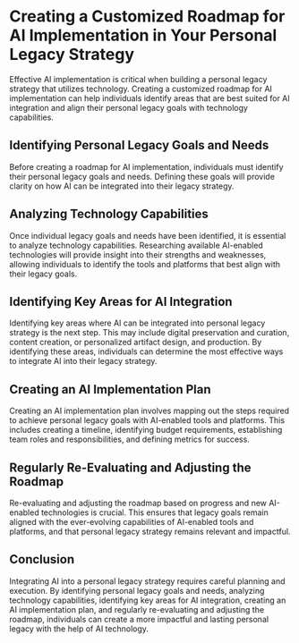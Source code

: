 Creating a Customized Roadmap for AI Implementation in Your Personal Legacy Strategy
================================================================================================================================================

Effective AI implementation is critical when building a personal legacy strategy that utilizes technology. Creating a customized roadmap for AI implementation can help individuals identify areas that are best suited for AI integration and align their personal legacy goals with technology capabilities.

Identifying Personal Legacy Goals and Needs
-------------------------------------------

Before creating a roadmap for AI implementation, individuals must identify their personal legacy goals and needs. Defining these goals will provide clarity on how AI can be integrated into their legacy strategy.

Analyzing Technology Capabilities
---------------------------------

Once individual legacy goals and needs have been identified, it is essential to analyze technology capabilities. Researching available AI-enabled technologies will provide insight into their strengths and weaknesses, allowing individuals to identify the tools and platforms that best align with their legacy goals.

Identifying Key Areas for AI Integration
----------------------------------------

Identifying key areas where AI can be integrated into personal legacy strategy is the next step. This may include digital preservation and curation, content creation, or personalized artifact design, and production. By identifying these areas, individuals can determine the most effective ways to integrate AI into their legacy strategy.

Creating an AI Implementation Plan
----------------------------------

Creating an AI implementation plan involves mapping out the steps required to achieve personal legacy goals with AI-enabled tools and platforms. This includes creating a timeline, identifying budget requirements, establishing team roles and responsibilities, and defining metrics for success.

Regularly Re-Evaluating and Adjusting the Roadmap
-------------------------------------------------

Re-evaluating and adjusting the roadmap based on progress and new AI-enabled technologies is crucial. This ensures that legacy goals remain aligned with the ever-evolving capabilities of AI-enabled tools and platforms, and that personal legacy strategy remains relevant and impactful.

Conclusion
----------

Integrating AI into a personal legacy strategy requires careful planning and execution. By identifying personal legacy goals and needs, analyzing technology capabilities, identifying key areas for AI integration, creating an AI implementation plan, and regularly re-evaluating and adjusting the roadmap, individuals can create a more impactful and lasting personal legacy with the help of AI technology.
